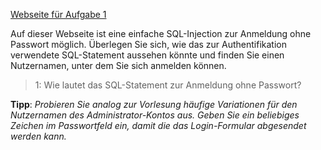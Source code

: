 [Webseite für Aufgabe 1]({{TRAFFIC_HOST1_80}})

Auf dieser Webseite ist eine einfache SQL-Injection zur Anmeldung ohne Passwort möglich.
Überlegen Sie sich, wie das zur Authentifikation verwendete SQL-Statement aussehen könnte und finden Sie einen Nutzernamen, 
unter dem Sie sich anmelden können.

>1: Wie lautet das SQL-Statement zur Anmeldung ohne Passwort?

**Tipp**: _Probieren Sie analog zur Vorlesung häufige Variationen für den Nutzernamen des Administrator-Kontos aus.
Geben Sie ein beliebiges Zeichen im Passwortfeld ein, damit die das Login-Formular abgesendet werden kann._
